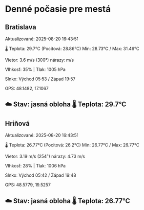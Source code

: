﻿# Denné počasie pre mestá

## Bratislava
Aktualizované: 2025-08-20 16:43:51

🌡️ Teplota: 29.7°C 
(Pocitová: 28.86°C)
Min: 28.73°C / Max: 31.46°C

Vietor: 3.6 m/s    (300°) 
nárazy:  m/s

Vlhkosť: 35% | Tlak: 1005 hPa

Slnko: Východ 05:53 / Západ 19:57

GPS: 48.1482, 17.1067

☁️ Stav: jasná obloha        🌡️ Teplota: 29.7°C
---

## Hriňová
Aktualizované: 2025-08-20 16:43:51

🌡️ Teplota: 26.77°C 
(Pocitová: 26.2°C)
Min: 26.77°C / Max: 26.77°C

Vietor: 3.19 m/s (254°)
nárazy: 4.73 m/s

Vlhkosť: 28% | Tlak: 1006 hPa

Slnko: Východ 05:42 / Západ 19:48

GPS: 48.5779, 19.5257

☁️ Stav: jasná obloha        🌡️ Teplota: 26.77°C
---
